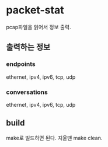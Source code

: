 # packet-stat

pcap파일을 읽어서 정보 출력.

## 출력하는 정보

### endpoints
ethernet, ipv4, ipv6, tcp, udp

### conversations
ethernet, ipv4, ipv6, tcp, udp

## build
make로 빌드하면 된다.
지울땐 make clean.
